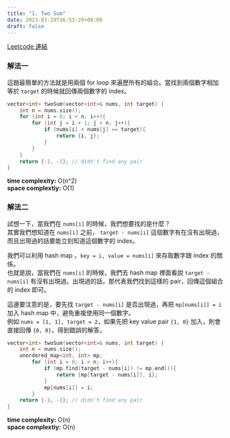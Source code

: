```yaml
---
title: "1. Two Sum"
date: 2023-03-28T16:53:29+08:00
draft: false
---
```


[Leetcode 連結](https://leetcode.com/problems/two-sum/)


### 解法一
這題最簡單的方法就是用兩個 for loop 來遍歷所有的組合。當找到兩個數字相加等於 `target` 的時候就回傳兩個數字的 index。
```c++
vector<int> twoSum(vector<int>& nums, int target) {
    int n = nums.size();
    for (int i = 0; i < n; i++){
        for (int j = i + 1; j < n; j++){
            if (nums[i] + nums[j] == target){
                return {i, j};
            }
        }
    }
    return {-1, -1}; // didn't find any pair
}
```
**time complexity:** O(n^2)\
**space complextiy:** O(1)

### 解法二
試想一下，當我們在 `nums[i]` 的時候，我們想要找的是什麼？\
其實我們想知道在 `nums[i]` 之前， `target - nums[i]` 這個數字有在沒有出現過，而且出現過的話要能立刻知道這個數字的 index。

我們可以利用 hash map ，`key = i, value = nums[i]` 來存取數字跟 index 的關係。\
也就是說，當我們在 `nums[i]` 的時候，我們去 hash map 裡面看說 `target - nums[i]` 有沒有出現過。出現過的話，那代表我們找到這樣的 pair，回傳這個組合的 index 即可。

這邊要注意的是，要先找 `target - nums[i]` 是否出現過，再把 `mp[nums[i]] = i` 加入 hash map 中，避免重複使用同一個數字。\
例如 `nums = [1, 1], target = 2`，如果先把 key value pair `{1, 0}` 加入，則會直接回傳 `{0, 0}`，得到錯誤的解答。
```c++
vector<int> twoSum(vector<int>& nums, int target) {
    int n = nums.size();
    unordered_map<int, int> mp;
        for (int i = 0; i < n; i++){
            if (mp.find(target - nums[i]) != mp.end()){
                return {mp[target - nums[i]], i};
            } 
            mp[nums[i]] = i;
        }
    return {-1, -1}; // didn't find any pair
}
```
**time complexity:** O(n)\
**space complextiy:** O(n)
